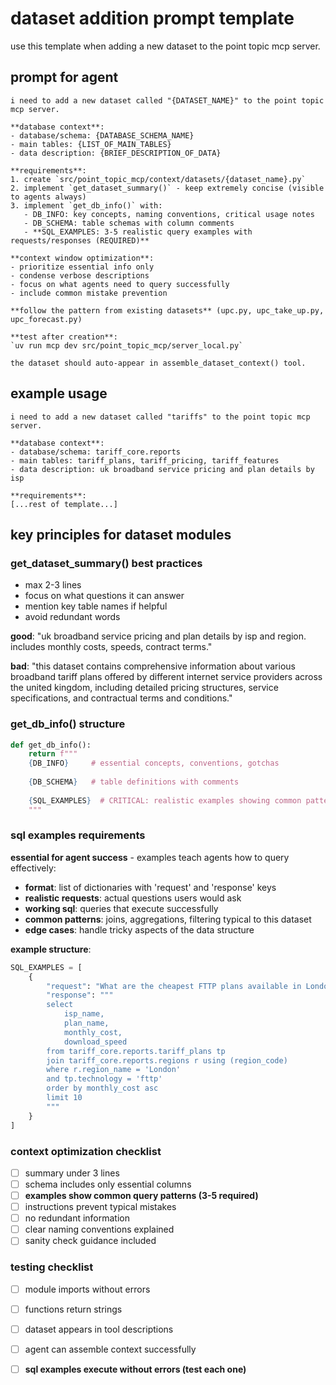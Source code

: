 # dataset addition prompt template

use this template when adding a new dataset to the point topic mcp server.

## prompt for agent

```
i need to add a new dataset called "{DATASET_NAME}" to the point topic mcp server.

**database context**:
- database/schema: {DATABASE_SCHEMA_NAME}
- main tables: {LIST_OF_MAIN_TABLES}
- data description: {BRIEF_DESCRIPTION_OF_DATA}

**requirements**:
1. create `src/point_topic_mcp/context/datasets/{dataset_name}.py`
2. implement `get_dataset_summary()` - keep extremely concise (visible to agents always)
3. implement `get_db_info()` with:
   - DB_INFO: key concepts, naming conventions, critical usage notes
   - DB_SCHEMA: table schemas with column comments
   - **SQL_EXAMPLES: 3-5 realistic query examples with requests/responses (REQUIRED)**

**context window optimization**:
- prioritize essential info only
- condense verbose descriptions
- focus on what agents need to query successfully
- include common mistake prevention

**follow the pattern from existing datasets** (upc.py, upc_take_up.py, upc_forecast.py)

**test after creation**:
`uv run mcp dev src/point_topic_mcp/server_local.py`

the dataset should auto-appear in assemble_dataset_context() tool.
```

## example usage

```
i need to add a new dataset called "tariffs" to the point topic mcp server.

**database context**:
- database/schema: tariff_core.reports
- main tables: tariff_plans, tariff_pricing, tariff_features
- data description: uk broadband service pricing and plan details by isp

**requirements**:
[...rest of template...]
```

## key principles for dataset modules

### get_dataset_summary() best practices
- max 2-3 lines
- focus on what questions it can answer
- mention key table names if helpful
- avoid redundant words

**good**: "uk broadband service pricing and plan details by isp and region. includes monthly costs, speeds, contract terms."

**bad**: "this dataset contains comprehensive information about various broadband tariff plans offered by different internet service providers across the united kingdom, including detailed pricing structures, service specifications, and contractual terms and conditions."

### get_db_info() structure
```python
def get_db_info():
    return f"""
    {DB_INFO}     # essential concepts, conventions, gotchas
    
    {DB_SCHEMA}   # table definitions with comments
    
    {SQL_EXAMPLES}  # CRITICAL: realistic examples showing common patterns
    """
```

### sql examples requirements
**essential for agent success** - examples teach agents how to query effectively:

- **format**: list of dictionaries with 'request' and 'response' keys
- **realistic requests**: actual questions users would ask
- **working sql**: queries that execute successfully  
- **common patterns**: joins, aggregations, filtering typical to this dataset
- **edge cases**: handle tricky aspects of the data structure

**example structure**:
```python
SQL_EXAMPLES = [
    {
        "request": "What are the cheapest FTTP plans available in London?",
        "response": """
        select 
            isp_name,
            plan_name, 
            monthly_cost,
            download_speed
        from tariff_core.reports.tariff_plans tp
        join tariff_core.reports.regions r using (region_code)
        where r.region_name = 'London'
        and tp.technology = 'fttp'
        order by monthly_cost asc
        limit 10
        """
    }
]
```

### context optimization checklist
- [ ] summary under 3 lines
- [ ] schema includes only essential columns
- [ ] **examples show common query patterns (3-5 required)**
- [ ] instructions prevent typical mistakes
- [ ] no redundant information
- [ ] clear naming conventions explained
- [ ] sanity check guidance included

### testing checklist
- [ ] module imports without errors
- [ ] functions return strings
- [ ] dataset appears in tool descriptions
- [ ] agent can assemble context successfully
- [ ] **sql examples execute without errors (test each one)**

